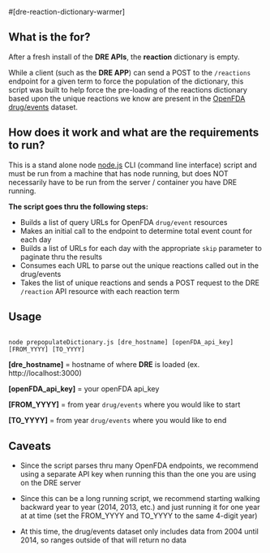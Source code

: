 #[dre-reaction-dictionary-warmer]

## What is the for?
After a fresh install of the **DRE APIs**, the **reaction** dictionary is empty.  

While a client (such as the **DRE APP**) can send a POST to the `/reactions` endpoint for a given term to force the population of the dictionary, this script was built to help force the pre-loading of the reactions dictionary based upon the unique reactions we know are present in the [OpenFDA drug/events](https://open.fda.gov/drug/event/) dataset.

## How does it work and what are the requirements to run?

This is a stand alone node [node.js](https://nodejs.org/) CLI (command line interface) script and must be run from a machine that has node running, but does NOT necessarily have to be run from the server / container you have DRE running.

**The script goes thru the following steps:**

- Builds a list of query URLs for OpenFDA `drug/event` resources
- Makes an initial call to the endpoint to determine total event count for each day
- Builds a list of URLs for each day with the appropriate `skip` parameter to paginate thru the results
- Consumes each URL to parse out the unique reactions called out in the drug/events
- Takes the list of unique reactions and sends a POST request to the DRE `/reaction` API resource with each reaction term


## Usage

```

node prepopulateDictionary.js [dre_hostname] [openFDA_api_key] [FROM_YYYY] [TO_YYYY] 

```

**[dre_hostname]**  = hostname of where **DRE** is loaded (ex. http://localhost:3000)

**[openFDA_api_key]**  = your openFDA api_key

**[FROM_YYYY]**  = from year `drug/events` where you would like to start 

**[TO_YYYY]**  = from year `drug/events` where you would like to end


## Caveats

- Since the script parses thru many OpenFDA endpoints, we recommend using a separate API key when running this than the one you are using on the DRE server

- Since this can be a long running script, we recommend starting walking backward year to year (2014, 2013, etc.) and just running it for one year at at time (set the FROM_YYYY and TO_YYYY to the same 4-digit year)

- At this time, the drug/events dataset only includes data from 2004 until 2014, so ranges outside of that will return no data







